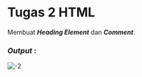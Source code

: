 # Tugas 2 HTML

Membuat <b><i>Heading Element</i></b> dan <b><i>Comment</i></b>.

<h3><i>Output </i>:</h3>

![-2](https://user-images.githubusercontent.com/92837751/183050977-3e4c7870-6235-4bb2-a14c-2b049787fd63.jpg)

